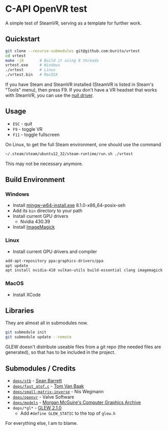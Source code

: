 # C-API OpenVR test
A simple test of SteamVR, serving as a template for further work.

## Quickstart
```bash
git clone --recurse-submodules git@github.com:burito/vrtest
cd vrtest
make -j8       # Build it using 8 threads
vrtest.exe     # Windows
./vrtest       # Linux
./vrtest.bin   # MacOSX
```

If you have Steam and SteamVR installed (SteamVR is listed in Steam's "Tools" menu), then press F9. If you don't have a VR headset that works with SteamVR, you can use the [null driver](https://developer.valvesoftware.com/wiki/SteamVR/steamvr.vrsettings).

## Usage
* `ESC` - quit
* `F9` - toggle VR
* `F11` - toggle fullscreen

On Linux, to get the full Steam environment, one should use the command
```bash
~/.steam/steam/ubuntu12_32/steam-runtime/run.sh ./vrtest
```
This may not be necessary anymore.

## Build Environment
### Windows
* Install [mingw-w64-install.exe](http://sourceforge.net/projects/mingw-w64/files/) 8.1.0-x86_64-posix-seh
* Add its `bin` directory to your path
* Install current GPU drivers
	* Nvidia 430.39
* Install [ImageMagick](http://www.imagemagick.org/script/download.php#windows)

### Linux
* Install current GPU drivers and compiler
```bash
add-apt-repository ppa:graphics-drivers/ppa
apt update
apt install nvidia-410 vulkan-utils build-essential clang imagemagick
```

### MacOS
* Install XCode

## Libraries
They are almost all in submodules now.
```bash
git submodule init
git submodule update --remote
```
GLEW doesn't distribute useable files from a git repo (the needed files are generated), so that has to be included in the project.

## Submodules / Credits
* [```deps/stb```](https://github.com/nothings/stb) - [Sean Barrett](http://nothings.org/)
* [```deps/fast_atof.c```](http://www.leapsecond.com/tools/fast_atof.c) - [Tom Van Baak](http://www.leapsecond.com/)
* [```deps/small-matrix-inverse```](https://github.com/niswegmann/small-matrix-inverse) - Nis Wegmann
* [```deps/openvr```](https://github.com/ValveSoftware/openvr) - Valve Software
* [```deps/models```](https://github.com/burito/models) - [Morgan McGuire's Computer Graphics Archive](https://casual-effects.com/data)
* ```deps/*gl*``` - [GLEW 2.1.0](http://glew.sourceforge.net/)
    * Add ```#define GLEW_STATIC``` to the top of ```glew.h```

For everything else, I am to blame.
